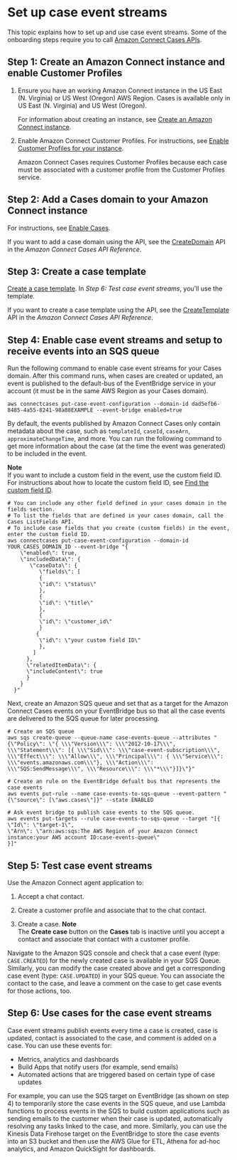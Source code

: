 # Set up case event streams<a name="case-event-streams-enable"></a>

This topic explains how to set up and use case event streams\. Some of the onboarding steps require you to call [Amazon Connect Cases APIs](https://docs.aws.amazon.com/cases/latest/APIReference/Welcome.html)\.

## Step 1: Create an Amazon Connect instance and enable Customer Profiles<a name="step1-case-event-streams-enable"></a>

1. Ensure you have an working Amazon Connect instance in the US East \(N\. Virginia\) or US West \(Oregon\) AWS Region\. Cases is available only in US East \(N\. Virginia\) and US West \(Oregon\)\.

   For information about creating an instance, see [Create an Amazon Connect instance](amazon-connect-instances.md)\.

1. Enable Amazon Connect Customer Profiles\. For instructions, see [Enable Customer Profiles for your instance](enable-customer-profiles.md)\.

   Amazon Connect Cases requires Customer Profiles because each case must be associated with a customer profile from the Customer Profiles service\.

## Step 2: Add a Cases domain to your Amazon Connect instance<a name="step2-case-event-streams-enable"></a>

For instructions, see [Enable Cases](enable-cases.md)\.

If you want to add a case domain using the API, see the [CreateDomain](https://docs.aws.amazon.com/cases/latest/APIReference/API_CreateDomain.html) API in the *Amazon Connect Cases API Reference*\. 

## Step 3: Create a case template<a name="step3-case-event-streams-enable"></a>

[Create a case template](case-templates.md)\. In *Step 6: Test case event streams*, you'll use the template\. 

If you want to create a case template using the API, see the [CreateTemplate](https://docs.aws.amazon.com/cases/latest/APIReference/API_CreateTemplate.html) API in the *Amazon Connect Cases API Reference*\. 

## Step 4: Enable case event streams and setup to receive events into an SQS queue<a name="step4-case-event-streams-enable"></a>

Run the following command to enable case event streams for your Cases domain\. After this command runs, when cases are created or updated, an event is published to the default\-bus of the EventBridge service in your account \(it must be in the same AWS Region as your Cases domain\)\.

```
aws connectcases put-case-event-configuration --domain-id dad5efb6-8485-4a55-8241-98a88EXAMPLE --event-bridge enabled=true
```

By default, the events published by Amazon Connect Cases only contain metadata about the case, such as `templateId`, `caseId`, `caseArn`, `approximateChangeTime`, and more\. You can run the following command to get more information about the case \(at the time the event was generated\) to be included in the event\.

**Note**  
If you want to include a custom field in the event, use the custom field ID\. For instructions about how to locate the custom field ID, see [Find the custom field ID](cases-block.md#get-case-properties-find-uuid)\. 

```
# You can include any other field defined in your cases domain in the fields section.
# To list the fields that are defined in your cases domain, call the Cases ListFields API.
# To include case fields that you create (custom fields) in the event, enter the custom field ID.
aws connectcases put-case-event-configuration --domain-id YOUR_CASES_DOMAIN_ID --event-bridge "{
    \"enabled\": true, 
    \"includedData\": {
       \"caseData\": {
          \"fields\": [
          {
          \"id\": \"status\"
          },
          {
          \"id\": \"title\"
          },
          {
          \"id\": \"customer_id\"
          }
         {
          \"id\": \"your custom field ID\"
          },
        ]
      },
      \"relatedItemData\": {
      \"includeContent\": true
      }
    }
  }"
```

Next, create an Amazon SQS queue and set that as a target for the Amazon Connect Cases events on your EventBridge bus so that all the case events are delivered to the SQS queue for later processing\.

```
# Create an SQS queue
aws sqs create-queue --queue-name case-events-queue --attributes "{\"Policy\": \"{ \\\"Version\\\": \\\"2012-10-17\\\", \\\"Statement\\\": [{ \\\"Sid\\\": \\\"case-event-subscription\\\", \\\"Effect\\\": \\\"Allow\\\", \\\"Principal\\\": { \\\"Service\\\": \\\"events.amazonaws.com\\\"}, \\\"Action\\\": \\\"SQS:SendMessage\\\", \\\"Resource\\\": \\\"*\\\"}]}\"}"

# Create an rule on the EventBridge defualt bus that represents the case events
aws events put-rule --name case-events-to-sqs-queue --event-pattern "{\"source\": [\"aws.cases\"]}" --state ENABLED

# Ask event bridge to publish case events to the SQS queue.
aws events put-targets --rule case-events-to-sqs-queue --target "[{
\"Id\": \"target-1\",
\"Arn\": \"arn:aws:sqs:The AWS Region of your Amazon Connect instance:your AWS account ID:case-events-queue\"
}]"
```

## Step 5: Test case event streams<a name="step5-case-event-streams-enable"></a>

Use the Amazon Connect agent application to: 

1. Accept a chat contact\.

1. Create a customer profile and associate that to the chat contact\.

1. Create a case\. 
**Note**  
The **Create case** button on the **Cases** tab is inactive until you accept a contact and associate that contact with a customer profile\.

Navigate to the Amazon SQS console and check that a case event \(type: `CASE.CREATED`\) for the newly created case is available in your SQS Queue\. Similarly, you can modify the case created above and get a corresponding case event \(type: `CASE.UPDATED`\) in your SQS queue\. You can associate the contact to the case, and leave a comment on the case to get case events for those actions, too\.

## Step 6: Use cases for the case event streams<a name="step6-case-event-streams-enable"></a>

Case event streams publish events every time a case is created, case is updated, contact is associated to the case, and comment is added on a case\. You can use these events for:
+ Metrics, analytics and dashboards
+ Build Apps that notify users \(for example, send emails\)
+ Automated actions that are triggered based on certain type of case updates

For example, you can use the SQS target on EventBridge \(as shown on step 4\) to temporarily store the case events in the SQS queue, and use Lambda functions to process events in the SQS to build custom applications such as sending emails to the customer when their case is updated, automatically resolving any tasks linked to the case, and more\. Similarly, you can use the Kinesis Data Firehose target on the EventBridge to store the case events into an S3 bucket and then use the AWS Glue for ETL, Athena for ad\-hoc analytics, and Amazon QuickSight for dashboards\.